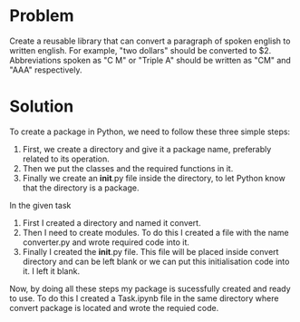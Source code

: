 # Problem
Create a reusable library that can convert a paragraph of spoken english to written english. For example, "two dollars" should be converted to $2. Abbreviations spoken as "C M" or "Triple A" should be written as "CM" and "AAA" respectively.
# Solution
To create a package in Python, we need to follow these three simple steps:
1. First, we create a directory and give it a package name, preferably related to its operation.
2. Then we put the classes and the required functions in it.
3. Finally we create an __init__.py file inside the directory, to let Python know that the directory is a package.

In the given task
1. First I created a directory and named it convert.
2. Then I need to create modules. To do this I created a file with the name converter.py and wrote required code into it.
3. Finally I created the __init__.py file. This file will be placed inside convert directory and can be left blank or we can put this initialisation code into it. I left it blank.

Now, by doing all these steps my package is sucessfully created and ready to use. To do this I created a Task.ipynb file in the same directory where convert package is located and wrote the requied code.
